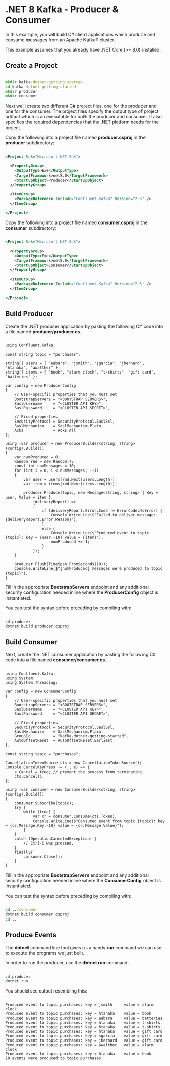 # .NET 8 Kafka - Producer & Consumer

In this example, you will build C# client applications which produce and consume messages from an Apache Kafka® cluster.

This example assumes that you already have .NET Core (>= 8.0) installed.

## Create a Project

```cmd

mkdir kafka-dotnet-getting-started 
cd kafka-dotnet-getting-started
mkdir producer
mkdir consumer

```

Next we’ll create two different C# project files, one for the producer and one for the consumer. The project files specify the output type of project artifact which is an executable for both the producer and consumer. It also specifies the required dependencies that the .NET platform needs for the project.

Copy the following into a project file named **producer.csproj** in the **producer** subdirectory:

```xml

<Project Sdk="Microsoft.NET.Sdk">

  <PropertyGroup>
    <OutputType>Exe</OutputType>
    <TargetFramework>net8.0</TargetFramework>
    <StartupObject>Producer</StartupObject>
  </PropertyGroup>

  <ItemGroup>
    <PackageReference Include="Confluent.Kafka" Version="2.3" />
  </ItemGroup>

</Project>

```

Copy the following into a project file named **consumer.csproj** in the **consumer** subdirectory:

```XML

<Project Sdk="Microsoft.NET.Sdk">

  <PropertyGroup>
    <OutputType>Exe</OutputType>
    <TargetFramework>net8.0</TargetFramework>
    <StartupObject>Consumer</StartupObject>
  </PropertyGroup>

  <ItemGroup>
    <PackageReference Include="Confluent.Kafka" Version="2.3" />
  </ItemGroup>

</Project>

```

## Build Producer

Create the .NET producer application by pasting the following C# code into a file named **producer/producer.cs**.

```CSharp

using Confluent.Kafka;

const string topic = "purchases";

string[] users = { "eabara", "jsmith", "sgarcia", "jbernard", "htanaka", "awalther" };
string[] items = { "book", "alarm clock", "t-shirts", "gift card", "batteries" };

var config = new ProducerConfig
{
    // User-specific properties that you must set
    BootstrapServers = "<BOOTSTRAP SERVERS>",
    SaslUsername     = "<CLUSTER API KEY>",
    SaslPassword     = "<CLUSTER API SECRET>",

    // Fixed properties
    SecurityProtocol = SecurityProtocol.SaslSsl,
    SaslMechanism    = SaslMechanism.Plain,
    Acks             = Acks.All
};

using (var producer = new ProducerBuilder<string, string>(config).Build())
{
    var numProduced = 0;
    Random rnd = new Random();
    const int numMessages = 10;
    for (int i = 0; i < numMessages; ++i)
    {
        var user = users[rnd.Next(users.Length)];
        var item = items[rnd.Next(items.Length)];

        producer.Produce(topic, new Message<string, string> { Key = user, Value = item },
            (deliveryReport) =>
            {
                if (deliveryReport.Error.Code != ErrorCode.NoError) {
                    Console.WriteLine($"Failed to deliver message: {deliveryReport.Error.Reason}");
                }
                else {
                    Console.WriteLine($"Produced event to topic {topic}: key = {user,-10} value = {item}");
                    numProduced += 1;
                }
            });
    }

    producer.Flush(TimeSpan.FromSeconds(10));
    Console.WriteLine($"{numProduced} messages were produced to topic {topic}");
}

```

Fill in the appropriate **BootstrapServers** endpoint and any additional security configuration needed inline where the **ProducerConfig** object is instantiated.

You can test the syntax before preceding by compiling with:

```cmd

cd producer
dotnet build producer.csproj

```

## Build Consumer

Next, create the .NET consumer application by pasting the following C# code into a file named **consumer/consumer.cs**.

```CSharp

using Confluent.Kafka;
using System;
using System.Threading;

var config = new ConsumerConfig
{
    // User-specific properties that you must set
    BootstrapServers = "<BOOTSTRAP SERVERS>",
    SaslUsername     = "<CLUSTER API KEY>",
    SaslPassword     = "<CLUSTER API SECRET>",

    // Fixed properties
    SecurityProtocol = SecurityProtocol.SaslSsl,
    SaslMechanism    = SaslMechanism.Plain,
    GroupId          = "kafka-dotnet-getting-started",
    AutoOffsetReset  = AutoOffsetReset.Earliest
};

const string topic = "purchases";

CancellationTokenSource cts = new CancellationTokenSource();
Console.CancelKeyPress += (_, e) => {
    e.Cancel = true; // prevent the process from terminating.
    cts.Cancel();
};

using (var consumer = new ConsumerBuilder<string, string>(config).Build())
{
    consumer.Subscribe(topic);
    try {
        while (true) {
            var cr = consumer.Consume(cts.Token);
            Console.WriteLine($"Consumed event from topic {topic}: key = {cr.Message.Key,-10} value = {cr.Message.Value}");
        }
    }
    catch (OperationCanceledException) {
        // Ctrl-C was pressed.
    }
    finally{
        consumer.Close();
    }
}

```

Fill in the appropriate **BootstrapServers** endpoint and any additional security configuration needed inline where the **ConsumerConfig** object is instantiated.

You can test the syntax before preceding by compiling with:

```cmd

cd ../consumer
dotnet build consumer.csproj
cd ..

```

## Produce Events

The **dotnet** command line tool gives us a handy **run** command we can use to execute the programs we just built.

In order to run the producer, use the **dotnet run** command:

```cmd

cd producer
dotnet run

```

You should see output resembling this:

```console

Produced event to topic purchases: key = jsmith     value = alarm clock
Produced event to topic purchases: key = htanaka    value = book
Produced event to topic purchases: key = eabara     value = batteries
Produced event to topic purchases: key = htanaka    value = t-shirts
Produced event to topic purchases: key = htanaka    value = t-shirts
Produced event to topic purchases: key = htanaka    value = gift card
Produced event to topic purchases: key = sgarcia    value = gift card
Produced event to topic purchases: key = jbernard   value = gift card
Produced event to topic purchases: key = awalther   value = alarm clock
Produced event to topic purchases: key = htanaka    value = book
10 events were produced to topic purchases

```